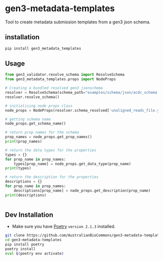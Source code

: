 # gen3-metadata-templates
Tool to create metadata submission templates from a gen3 json schema.

## installation
```bash
pip install gen3_metadata_templates
```

## Usage

```python
from gen3_validator.resolve_schema import ResolveSchema
from gen3_metadata_templates.props import NodeProps

# Creating a bundled resolved gen3 jsonschema
resolver = ResolveSchema(schema_path="examples/schema/json/acdc_schema.json")
resolver.resolve_schema()

# initialising node props class
node_props = NodeProps(resolver.schema_resolved['unaligned_reads_file.yaml'])

# getting schema name
node_props.get_schema_name()

# return prop names for the schema
prop_names = node_props.get_prop_names()
print(prop_names)

# return the data types for the properties
types = {}
for prop_name in prop_names:
    types[prop_name] = node_props.get_data_type(prop_name)
print(types)

# return the description for the properties
descriptions = {}
for prop_name in prop_names:
    descriptions[prop_name] = node_props.get_description(prop_name)
print(descriptions)
    
```

## Dev Installation
- Make sure you have [Poetry](https://python-poetry.org/docs/#installing-with-pipx) `version 2.1.3` installed.
```bash
git clone https://github.com/AustralianBioCommons/gen3-metadata-templates.git
cd gen3-metadata-templates
pip install poetry
poetry install
eval $(poetry env activate)
```